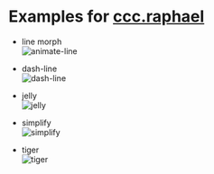 # Examples for [ccc.raphael](https://github.com/2youyou2/ccc.raphael)

- line morph   
![animate-line](https://github.com/2youyou2/raphael-example/blob/master/screenshots/animate-line.gif?raw=true)

- dash-line   
![dash-line](https://github.com/2youyou2/raphael-example/blob/master/screenshots/dash-line.gif?raw=true)

- jelly   
![jelly](https://github.com/2youyou2/raphael-example/blob/master/screenshots/jelly.gif?raw=true)

- simplify   
![simplify](https://github.com/2youyou2/raphael-example/blob/master/screenshots/simplify.gif?raw=true)

- tiger   
![tiger](https://github.com/2youyou2/raphael-example/blob/master/screenshots/tiger.png?raw=true)
